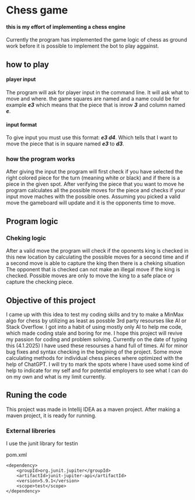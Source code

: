 # Chess game #

#### this is my effort of implementing a chess engine ####

Currently the program has implemented the game logic of chess as ground work before it is possible to implement the bot to play aggainst.

## how to play ##
#### player input ####
The program will ask for player input in the command line. It will ask what to move and where. the game squares are named and a name could be for example ___e3___ which means that the piece that is inrow ___3___ and column named ___e___.
#### input format ####
To give input you must use this format: ___e3 d4___. Which tells that I want to move the piece that is in square named ___e3___ to ___d3___.

### how the program works ####
After giving the input the program will first check if you have selected the right colored piece for the turn (meaning white or black) and if there is a piece in the given spot.
After verifying the piece that you want to move he program calculates all the possible moves for the piece and checks if your input move maches with the possible ones.
Assuming you picked a valid move the gameboard will update and it is the opponents time to move.

## Program logic ##

### Cheking logic ###

After a valid move the program will check if the oponents king is checked in this new location by calculating the possible moves for a second time and if a second move is able to capture the king then there is a cheking situation
The opponent that is checked can not make an illegal move if the king is checked. Possible moves are only to move the king to a safe place or capture the checking piece.

## Objective of this project ##

I came up with this idea to test my coding skills and try to make a MinMax algo for chess by utilizing as least as possble 3rd party resourses like AI or Stack Overflow. I got into a habit of using mostly only AI to help me code, which made coding stale and boring for me.
I hope this project will revive my passion for coding and problem solving. Currently on the date of typing this (4.1.2025) I have used these resourses a hand full of times. AI for minor bug fixes and syntax checking in the begining of the project. Some move calculating methods for individual chess pieces
where optimized with the help of ChatGPT. I will try to mark the spots where I have used some kind of help to indicate for my self and for potential employers to see what I can do on my own and what is my limit currently.

## Runing the code ##

This project was made in Intellij IDEA as a maven project. After making a maven project, it is ready for running.

### External libreries ###

I use the junit library for testin

pom.xml
```
<dependency>
    <groupId>org.junit.jupiter</groupId>
    <artifactId>junit-jupiter-api</artifactId>
    <version>5.9.1</version>
    <scope>test</scope>
</dependency>
```
